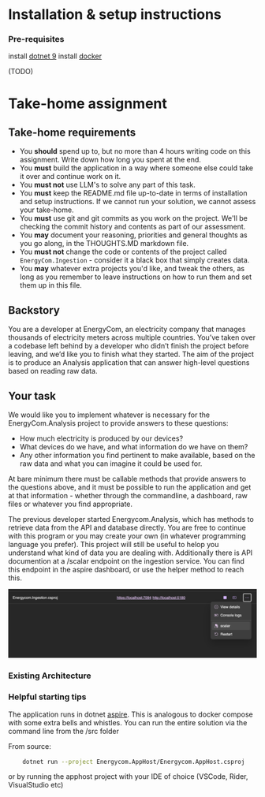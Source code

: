 # Installation & setup instructions
### Pre-requisites

install [dotnet 9](https://dotnet.microsoft.com/en-us/download/dotnet/9.0) 
install [docker](https://www.docker.com/) 

(TODO)

# Take-home assignment
## Take-home requirements
- You **should** spend up to, but no more than 4 hours writing code on this assignment. Write down how long you spent at the end.
- You **must** build the application in a way where someone else could take it over and continue work on it.
- You **must not** use LLM's to solve any part of this task.
- You **must** keep the README.md file up-to-date in terms of installation and setup instructions. If we cannot run your solution, we cannot assess your take-home. 
- You **must** use git and git commits as you work on the project. We'll be checking the commit history and contents as part of our assessment.
- You **may** document your reasoning, priorities and general thoughts as you go along, in the THOUGHTS.MD markdown file.
- You **must not** change the code or contents of the project called `EnergyCom.Ingestion` - consider it a black box that simply creates data.
- You **may** whatever extra projects you'd like, and tweak the others, as long as you remember to leave instructions on how to run them and set them up in this file.

## Backstory
You are a developer at EnergyCom, an electricity company that manages thousands of electricity meters across multiple countries. You’ve taken over a codebase left behind by a developer who didn’t finish the project before leaving, and we’d like you to finish what they started. The aim of the project is to produce an Analysis application that can answer high-level questions
based on reading raw data.

## Your task
We would like you to implement whatever is necessary for the EnergyCom.Analysis project to provide answers to these questions:

- How much electricity is produced by our devices?
- What devices do we have, and what information do we have on them?
- Any other information you find pertinent to make available, based on the raw data and what you can imagine it could be used for.

At bare minimum there must be callable methods that provide answers to the questions above, and it must be possible to run the application 
and get at that information - whether through the commandline, a dashboard, raw files or whatever you find appropriate.

The previous developer started Energycom.Analysis, which has methods to retrieve data from the API and database directly. You are free to continue with this program 
or you may create your own (in whatever programming language you prefer). This project will still be useful to helop you understand what kind of data you are dealing with. 
Additionally there is API documention at a /scalar endpoint on the ingestion service. You can find this endpoint in the aspire dashboard, or use the helper method to reach this.

![alt text](docs/scalar_aspire.png)

### Existing Architecture



### Helpful starting tips

The application runs in dotnet [aspire](https://learn.microsoft.com/en-us/dotnet/aspire/get-started/aspire-overview). This is analogous to docker compose with some extra bells and whistles. You can run the entire solution via the command line from the /src folder

From source:
```bash
    dotnet run --project Energycom.AppHost/Energycom.AppHost.csproj
```

or by running the apphost project with your IDE of choice (VSCode, Rider, VisualStudio etc)



